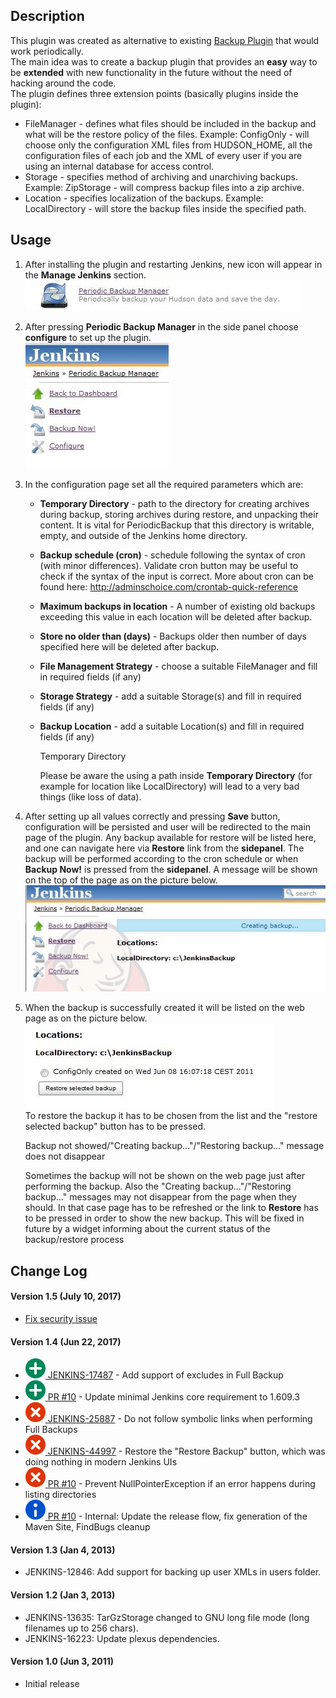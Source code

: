 
## Description

This plugin was created as alternative to existing [Backup
Plugin](https://wiki.jenkins.io/display/JENKINS/Backup+Plugin) that would
work periodically.  
The main idea was to create a backup plugin that provides an **easy**
way to be **extended** with new functionality in the future without the
need of hacking around the code.  
The plugin defines three extension points (basically plugins inside the
plugin):

-   FileManager - defines what files should be included in the backup
    and what will be the restore policy of the files. Example:
    ConfigOnly - will choose only the configuration XML files from
    HUDSON\_HOME, all the configuration files of each job and the XML of
    every user if you are using an internal database for access control.
-   Storage - specifies method of archiving and unarchiving backups.
    Example: ZipStorage - will compress backup files into a zip archive.
-   Location - specifies localization of the backups. Example:
    LocalDirectory - will store the backup files inside the specified
    path.

## Usage

1.  After installing the plugin and restarting Jenkins, new icon will
    appear in the **Manage Jenkins** section.  
    ![](docs/images/managejenkins.jpg)
2.  After pressing **Periodic Backup Manager** in the side panel choose
    **configure** to set up the plugin.  
    ![](docs/images/sidepanel.jpg)
3.  In the configuration page set all the required parameters which are:
    -   **Temporary Directory** - path to the directory for creating
        archives during backup, storing archives during restore, and
        unpacking their content. It is vital for PeriodicBackup that
        this directory is writable, empty, and outside of the Jenkins
        home directory.
    -   **Backup schedule (cron)** - schedule following the syntax of
        cron (with minor differences). Validate cron button may be
        useful to check if the syntax of the input is correct. More
        about cron can be found here:
        <http://adminschoice.com/crontab-quick-reference>
    -   **Maximum backups in location** - A number of existing old
        backups exceeding this value in each location will be deleted
        after backup.
    -   **Store no older than (days)** - Backups older then number of
        days specified here will be deleted after backup.
    -   **File Management Strategy** - choose a suitable FileManager and
        fill in required fields (if any)
    -   **Storage Strategy** - add a suitable Storage(s) and fill in
        required fields (if any)
    -   **Backup Location** - add a suitable Location(s) and fill in
        required fields (if any)

        Temporary Directory

        Please be aware the using a path inside **Temporary Directory**
        (for example for location like LocalDirectory) will lead to a
        very bad things (like loss of data).

4.  After setting up all values correctly and pressing **Save** button,
    configuration will be persisted and user will be redirected to the
    main page of the plugin. Any backup available for restore will be
    listed here, and one can navigate here via **Restore** link from the
    **sidepanel**. The backup will be performed according to the cron
    schedule or when **Backup Now!** is pressed from the **sidepanel**.
    A message will be shown on the top of the page as on the picture
    below.  
    ![](docs/images/creatingbackup.jpg)
5.  When the backup is successfully created it will be listed on the web
    page as on the picture below.  
    ![](docs/images/newbackup.jpg)  
    To restore the backup it has to be chosen from the list and the
    "restore selected backup" button has to be pressed.

    Backup not showed/"Creating backup..."/"Restoring backup..." message
    does not disappear

    Sometimes the backup will not be shown on the web page just after
    performing the backup. Also the "Creating backup..."/"Restoring
    backup..." messages may not disappear from the page when they
    should. In that case page has to be refreshed or the link to
    **Restore** has to be pressed in order to show the new backup. This
    will be fixed in future by a widget informing about the current
    status of the backup/restore process

## Change Log

#### Version 1.5 (July 10, 2017)

-   [Fix security
    issue](https://jenkins.io/security/advisory/2017-07-10/)

#### Version 1.4 (Jun 22, 2017)

-   [![(plus)](docs/images/add.svg) JENKINS-17487](https://issues.jenkins-ci.org/browse/JENKINS-17487) -
    Add support of excludes in Full Backup
-   [![(plus)](docs/images/add.svg) ](https://issues.jenkins-ci.org/browse/JENKINS-17487)[PR
    \#10](https://github.com/jenkinsci/periodicbackup-plugin/pull/10) -
    Update minimal Jenkins core requirement to 1.609.3
-   [![(error)](docs/images/error.svg) JENKINS-25887](https://issues.jenkins-ci.org/browse/JENKINS-25887) -
    Do not follow symbolic links when performing Full Backups
-   [![(error)](docs/images/error.svg) ](https://issues.jenkins-ci.org/browse/JENKINS-25887)[JENKINS-44997](https://issues.jenkins-ci.org/browse/JENKINS-44997) -
    Restore the "Restore Backup" button, which was doing nothing in
    modern Jenkins UIs
-   [![(error)](docs/images/error.svg) ](https://issues.jenkins-ci.org/browse/JENKINS-25887)[PR
    \#10](https://github.com/jenkinsci/periodicbackup-plugin/pull/10) -
    Prevent NullPointerException if an error happens during listing
    directories
-   [![(info)](docs/images/information.svg) PR
    \#10](https://github.com/jenkinsci/periodicbackup-plugin/pull/10) -
    Internal: Update the release flow, fix generation of the Maven Site,
    FindBugs cleanup

#### Version 1.3 (Jan 4, 2013)

-   JENKINS-12846: Add support for backing up user XMLs in users folder.

#### Version 1.2 (Jan 3, 2013)

-   JENKINS-13635: TarGzStorage changed to GNU long file mode (long
    filenames up to 256 chars).
-   JENKINS-16223: Update plexus dependencies.

#### Version 1.0 (Jun 3, 2011)

-   Initial release
